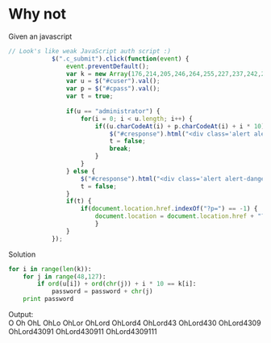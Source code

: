 <h1>Why not</h1>
<p>Given an javascript</p>

```javascript
// Look's like weak JavaScript auth script :)
			$(".c_submit").click(function(event) {
				event.preventDefault();
				var k = new Array(176,214,205,246,264,255,227,237,242,244,265,270,283);
				var u = $("#cuser").val();
				var p = $("#cpass").val();
				var t = true;
			
				if(u == "administrator") {
					for(i = 0; i < u.length; i++) {
						if((u.charCodeAt(i) + p.charCodeAt(i) + i * 10) != k[i]) {
							$("#cresponse").html("<div class='alert alert-danger'>Wrong password sorry.</div>");
							t = false;
							break;
						}
					}
				} else {
					$("#cresponse").html("<div class='alert alert-danger'>Wrong password sorry.</div>");
					t = false;
				}
				if(t) {
					if(document.location.href.indexOf("?p=") == -1) {
						document.location = document.location.href + "?p=" + p;
               			}
				}
			});

```

<p>Solution</p>

```python
for i in range(len(k)):
	for j in range(48,127):
		if ord(u[i]) + ord(chr(j)) + i * 10 == k[i]:
			password = password + chr(j)
	print password
```

<p>Output:<br/>
O
Oh
OhL
OhLo
OhLor
OhLord
OhLord4
OhLord43
OhLord430
OhLord4309
OhLord43091
OhLord430911
OhLord4309111
</p>
